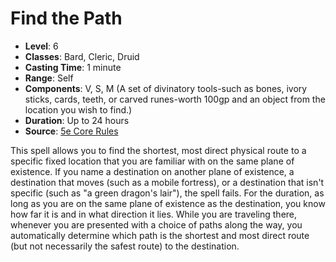 # Find the Path

- **Level**: 6
- **Classes**: Bard, Cleric, Druid
- **Casting Time**: 1 minute
- **Range**: Self
- **Components**: V, S, M (A set of divinatory tools-such as bones, ivory sticks, cards, teeth, or carved runes-worth 100gp and an object from the location you wish to find.)
- **Duration**: Up to 24 hours
- **Source**: [5e Core Rules](http://dnd.wizards.com/articles/features/systems-reference-document-srd)

This spell allows you to find the shortest, most direct physical route to a specific fixed location that you are familiar with on the same plane of existence. If you name a destination on another plane of existence, a destination that moves (such as a mobile fortress), or a destination that isn't specific (such as "a green dragon's lair"), the spell fails. For the duration, as long as you are on the same plane of existence as the destination, you know how far it is and in what direction it lies. While you are traveling there, whenever you are presented with a choice of paths along the way, you automatically determine which path is the shortest and most direct route (but not necessarily the safest route) to the destination.

